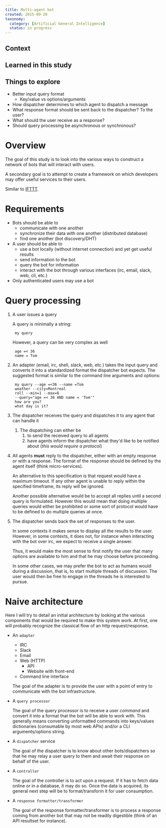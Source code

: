 ```yaml
---
title: Multi-agent bot
created: 2015-09-20
taxonomy:
  category: [Artificial General Intelligence]
  status: in progress
---
```


## Context

## Learned in this study

## Things to explore

* Better input query format
	* Key/value vs options/arguments
* How dispatcher determines to which agent to dispatch a message
* What response format should be sent back to the dispatcher? To the user?
* What should the user receive as a response?
* Should query processing be asynchronous or synchronous?

# Overview

The goal of this study is to look into the various ways to construct a network of bots that will interact with users.

A secondary goal is to attempt to create a framework on which developers may offer useful services to their users.

Similar to [IFTTT](https://ifttt.com/).

# Requirements

* Bots should be able to
	* communicate with one another
	* synchronize their data with one another (distributed database)
	* find one another (bot discovery/DHT)
* A user should be able to 
	* use a bot locally (without internet connection) and yet get useful results
	* send information to the bot
	* query the bot for information
	* interact with the bot through various interfaces (irc, email, slack, web, cli, etc.)
* Only authenticated users may use a bot

# Query processing

1. A user issues a query

	A query is minimally a string:

		my query

	However, a query can be very complex as well

		age =< 36
		name = Tom

2. An adapter (email, irc, shell, slack, web, etc.) takes the input query and converts it into a standardized format the dispatcher bot expects. The suggested format is similar to the command line arguments and options:

		my query --age =<36 --name =Tom
		weather --city=Montreal
		roll --min=1 --max=6
		--query="age =< 36 AND name = 'Tom'"
		how are you?
		what day is it?

3. The dispatcher receives the query and dispatches it to any agent that can handle it
	1. The dispatching can either be 
		1. to send the received query to all agents
		2. have agents inform the dispatcher what they'd like to be notified about (*this would require a protocol*)

4. All agents **must** reply to the dispatcher, either with an empty response or with a response. The format of the response should be defined by the agent itself (think micro-services).

	An alternative to this specification is that request would have a maximum timeout. If any other agent is unable to reply within the specified timeframe, its reply will be ignored.

	Another possible alternative would be to accept all replies until a second query is formulated. However this would mean that doing multiple queries would either be prohibited or some sort of protocol would have to be defined to do multiple queries at once.

5. The dispatcher sends back the set of responses to the user.

	In some contexts it makes sense to display all the results to the user. However, in some contexts, it does not, for instance when interacting with the bot over irc, we expect to receive a single answer.

	Thus, it would make the most sense to first notify the user that many options are available to him and that he may choose before proceeding.

	In some other cases, we may prefer the bot to act as humans would during a discussion, that is, to start multiple threads of discussion. The user would then be free to engage in the threads he is interested to pursue.

# Naive architecture

Here I will try to detail an initial architecture by looking at the various components that would be required to make this system work. At first, one will probably recognize the classical flow of an http request/response.

* An `adapter`
	* IRC
	* Slack
	* Email
	* Web (HTTP)
		* API
		* Website with front-end
	* Command line interface

	The goal of the adapter is to provide the user with a point of entry to communicate with the bot infrastructure.

* A `query processor`

	The goal of the query processor is to receive a user *command* and convert it into a format that the bot will be able to work with. This generally means converting unformatted commands into keys/values dictionaries (consumable by most web APIs) and/or a CLI arguments/options string.

* A `dispatcher` service

	The goal of the dispatcher is to know about other bots/dispatchers so that he may relay a user query to them and await their response on behalf of the user.

* A `controller`

	The goal of the controller is to act upon a request. If it has to fetch data online or in a database, it may do so. Once the data is acquired, its general next step will be to format/transform it for user consumption.

* A `response formatter/transformer`

	The goal of the response formatter/transformer is to process a response coming from another bot that may not be readily digestible (think of an API resultset for instance).
